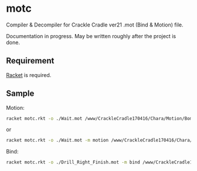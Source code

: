# motc

Compiler & Decompiler for Crackle Cradle ver21 .mot (Bind & Motion) file. 

Documentation in progress. May be written roughly after the project is done.

## Requirement

[Racket](https://racket-lang.org/) is required.

## Sample
Motion:
```bash
racket motc.rkt -o ./Wait.mot /www/CrackleCradle170416/Chara/Motion/Bomb/Wait.txt
```
or
```bash
racket motc.rkt -o ./Wait.mot -m motion /www/CrackleCradle170416/Chara/Motion/Bomb/Wait.txt
```
Bind:
```bash
racket motc.rkt -o ./Drill_Right_Finish.mot -m bind /www/CrackleCradle170416/Chara/Bind/BossMachine/Drill_Right_Finish.txt
```